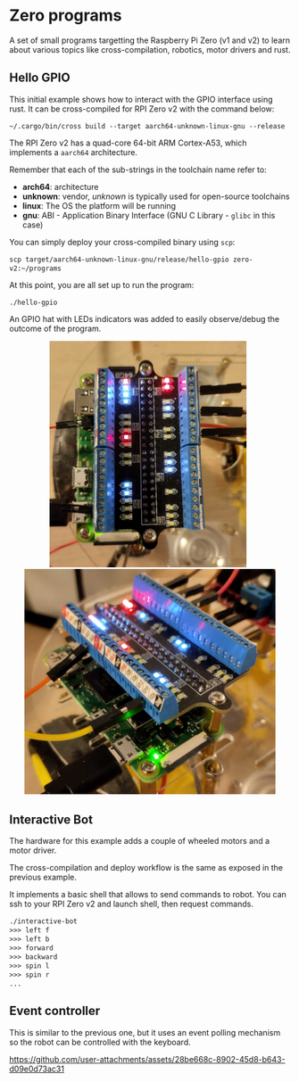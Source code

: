 # Zero programs

A set of small programs targetting the Raspberry Pi Zero (v1 and v2) to learn
about various topics like cross-compilation, robotics, motor drivers and rust.

## Hello GPIO

This initial example shows how to interact with the GPIO interface using rust.
It can be cross-compiled for RPI Zero v2 with the command below:

```
~/.cargo/bin/cross build --target aarch64-unknown-linux-gnu --release
```

The RPI Zero v2 has a quad-core 64-bit ARM Cortex-A53, which implements a
`aarch64` architecture.

Remember that each of the sub-strings in the toolchain name refer to:
 - **arch64**: architecture
 - **unknown**: vendor, *unknown* is typically used for open-source toolchains
 - **linux**: The OS the platform will be running
 - **gnu**: ABI - Application Binary Interface (GNU C Library - `glibc` in this case)

You can simply deploy your cross-compiled binary using `scp`:

```
scp target/aarch64-unknown-linux-gnu/release/hello-gpio zero-v2:~/programs
```

At this point, you are all set up to run the program:

```
./hello-gpio
```

An GPIO hat with LEDs indicators was added to easily observe/debug the outcome
of the program.

<p align="middle">
    <img src="resources/hello_gpio_01.jpg" width="353" />&nbsp;&nbsp;
    <img src="resources/hello_gpio_02.jpg" width="450" />
</p>

## Interactive Bot

The hardware for this example adds a couple of wheeled motors and a motor driver.

The cross-compilation and deploy workflow is the same as exposed in the previous
example.

It implements a basic shell that allows to send commands to robot. You can
ssh to your RPI Zero v2 and launch shell, then request commands.

```
./interactive-bot
>>> left f
>>> left b
>>> forward
>>> backward
>>> spin l
>>> spin r
...
```

## Event controller

This is similar to the previous one, but it uses an event polling mechanism
so the robot can be controlled with the keyboard.

https://github.com/user-attachments/assets/28be668c-8902-45d8-b643-d09e0d73ac31





